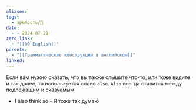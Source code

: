 ```yaml
---
aliases: 
tags:
  - зрелость/🌱
date:
  - - 2024-07-21
zero-link:
  - "[[00 English]]"
parents:
  - "[[Грамматические конструкции в английском]]"
linked:
---
```

Если вам нужно сказать, что вы также слышите что-то, или тоже видите и так далее, то используется слово `also`. `Also` всегда ставится между подлежащим и сказуемым

- I also think so - Я тоже так думаю
